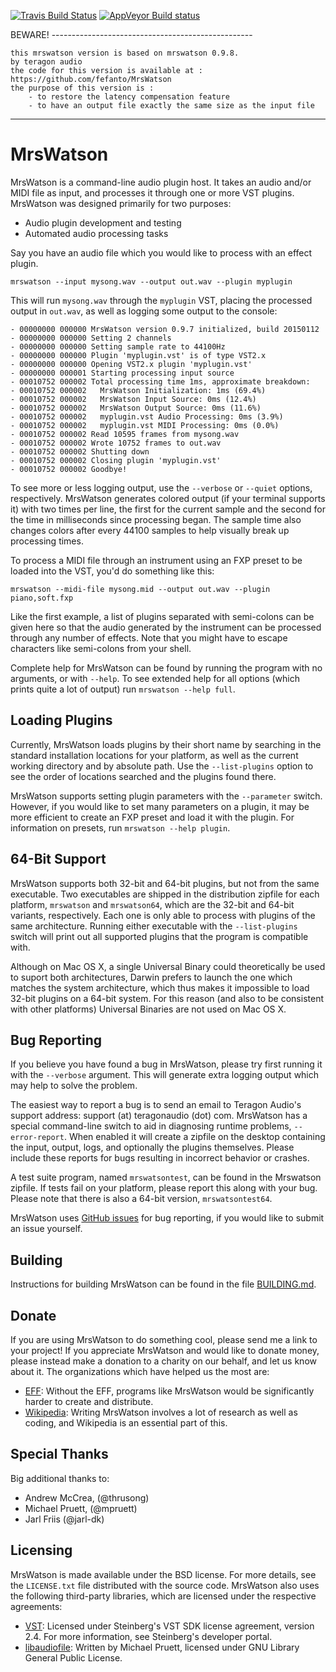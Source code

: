 [![Travis Build Status][travis-build-icon]][travis-build-home]
[![AppVeyor Build status][appveyor-build-icon]][appveyor-build-home]

BEWARE! --------------------------------------------------

    this mrswatson version is based on mrswatson 0.9.8.
    by teragon audio
    the code for this version is available at :
    https://github.com/fefanto/MrsWatson
    the purpose of this version is :
        - to restore the latency compensation feature
        - to have an output file exactly the same size as the input file
----------------------------------------------------------


MrsWatson
=========

MrsWatson is a command-line audio plugin host. It takes an audio and/or MIDI
file as input, and processes it through one or more VST plugins. MrsWatson was
designed primarily for two purposes:

* Audio plugin development and testing
* Automated audio processing tasks

Say you have an audio file which you would like to process with an effect
plugin.

    mrswatson --input mysong.wav --output out.wav --plugin myplugin

This will run `mysong.wav` through the `myplugin` VST, placing the processed
output in `out.wav`, as well as logging some output to the console:

    - 00000000 000000 MrsWatson version 0.9.7 initialized, build 20150112
    - 00000000 000000 Setting 2 channels
    - 00000000 000000 Setting sample rate to 44100Hz
    - 00000000 000000 Plugin 'myplugin.vst' is of type VST2.x
    - 00000000 000000 Opening VST2.x plugin 'myplugin.vst'
    - 00000000 000001 Starting processing input source
    - 00010752 000002 Total processing time 1ms, approximate breakdown:
    - 00010752 000002   MrsWatson Initialization: 1ms (69.4%)
    - 00010752 000002   MrsWatson Input Source: 0ms (12.4%)
    - 00010752 000002   MrsWatson Output Source: 0ms (11.6%)
    - 00010752 000002   myplugin.vst Audio Processing: 0ms (3.9%)
    - 00010752 000002   myplugin.vst MIDI Processing: 0ms (0.0%)
    - 00010752 000002 Read 10595 frames from mysong.wav
    - 00010752 000002 Wrote 10752 frames to out.wav
    - 00010752 000002 Shutting down
    - 00010752 000002 Closing plugin 'myplugin.vst'
    - 00010752 000002 Goodbye!

To see more or less logging output, use the `--verbose` or `--quiet` options,
respectively. MrsWatson generates colored output (if your terminal supports
it) with two times per line, the first for the current sample and the second
for the time in milliseconds since processing began. The sample time also
changes colors after every 44100 samples to help visually break up processing
times.

To process a MIDI file through an instrument using an FXP preset to be loaded
into the VST, you'd do something like this:

    mrswatson --midi-file mysong.mid --output out.wav --plugin piano,soft.fxp

Like the first example, a list of plugins separated with semi-colons can be
given here so that the audio generated by the instrument can be processed
through any number of effects. Note that you might have to escape characters
like semi-colons from your shell.

Complete help for MrsWatson can be found by running the program with no
arguments, or with `--help`. To see extended help for all options (which prints
quite a lot of output) run `mrswatson --help full`.


Loading Plugins
---------------

Currently, MrsWatson loads plugins by their short name by searching in the
standard installation locations for your platform, as well as the current
working directory and by absolute path. Use the `--list-plugins` option to see
the order of locations searched and the plugins found there.

MrsWatson supports setting plugin parameters with the `--parameter` switch.
However, if you would like to set many parameters on a plugin, it may be more
efficient to create an FXP preset and load it with the plugin. For information
on presets, run `mrswatson --help plugin`.


64-Bit Support
--------------

MrsWatson supports both 32-bit and 64-bit plugins, but not from the same
executable. Two executables are shipped in the distribution zipfile for each
platform, `mrswatson` and `mrswatson64`, which are the 32-bit and 64-bit
variants, respectively. Each one is only able to process with plugins of the
same architecture. Running either executable with the `--list-plugins` switch
will print out all supported plugins that the program is compatible with.

Although on Mac OS X, a single Universal Binary could theoretically be used to
suport both architectures, Darwin prefers to launch the one which matches the
system architecture, which thus makes it impossible to load 32-bit plugins on a
64-bit system. For this reason (and also to be consistent with other platforms)
Universal Binaries are not used on Mac OS X.


Bug Reporting
-------------

If you believe you have found a bug in MrsWatson, please try first running it
with the `--verbose` argument. This will generate extra logging output which
may help to solve the problem.

The easiest way to report a bug is to send an email to Teragon Audio's support
address: support (at) teragonaudio (dot) com. MrsWatson has a special
command-line switch to aid in diagnosing runtime problems, `--error-report`.
When enabled it will create a zipfile on the desktop containing the input,
output, logs, and optionally the plugins themselves. Please include these
reports for bugs resulting in incorrect behavior or crashes.

A test suite program, named `mrswatsontest`, can be found in the Mrswatson
zipfile. If tests fail on your platform, please report this along with your
bug. Please note that there is also a 64-bit version, `mrswatsontest64`.

MrsWatson uses [GitHub issues][mw-issues] for bug reporting, if you would like
to submit an issue yourself.


Building
--------

Instructions for building MrsWatson can be found in the file
[BUILDING.md][mw-building].


Donate
------

If you are using MrsWatson to do something cool, please send me a link to your
project! If you appreciate MrsWatson and would like to donate money, please
instead make a donation to a charity on our behalf, and let us know about it.
The organizations which have helped us the most are:

* [EFF][donate-eff]: Without the EFF, programs like MrsWatson would be
  significantly harder to create and distribute.
* [Wikipedia][donate-wiki]: Writing MrsWatson involves a lot of research as well
  as coding, and Wikipedia is an essential part of this.


Special Thanks
--------------

Big additional thanks to:

* Andrew McCrea, (@thrusong)
* Michael Pruett, (@mpruett)
* Jarl Friis (@jarl-dk)


Licensing
---------

MrsWatson is made available under the BSD license. For more details, see the
`LICENSE.txt` file distributed with the source code. MrsWatson also uses the
following third-party libraries, which are licensed under the respective
agreements:

* [VST][vst-sdk]: Licensed under Steinberg's VST SDK license agreement, version
  2.4. For more information, see Steinberg's developer portal.
* [libaudiofile][libaudiofile]: Written by Michael Pruett, licensed under GNU
  Library General Public License.


[appveyor-build-icon]: https://ci.appveyor.com/api/projects/status/a9q0a8w1slgpigip/branch/master?svg=true
[appveyor-build-home]: https://ci.appveyor.com/project/nikreiman/mrswatson/branch/master
[travis-build-icon]: https://travis-ci.org/teragonaudio/MrsWatson.svg?branch=master
[travis-build-home]: https://travis-ci.org/teragonaudio/MrsWatson
[mw-issues]: https://github.com/teragonaudio/MrsWatson/issues
[donate-eff]: https://supporters.eff.org/donate
[donate-wiki]: http://wikimediafoundation.org/wiki/WMFJA085/en
[vst-sdk]: http://www.steinberg.net/en/company/developer.html
[libaudiofile]: http://audiofile.68k.org/
[mw-building]: BUILDING.md
